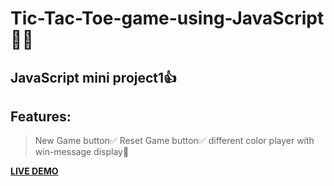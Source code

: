 # Tic-Tac-Toe-game-using-JavaScript👨‍💻

## JavaScript mini project1👍 

## Features:
> New Game button✅
>  Reset Game button✅
>  different color player with win-message display👦

**[LIVE DEMO](https://tic-tac-toe-using-htmlcssjs.netlify.app/)**
